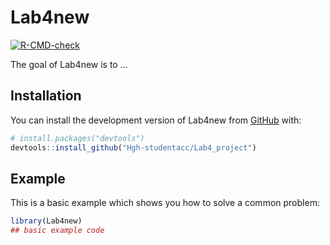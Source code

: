 
# Lab4new

<!-- badges: start -->
[![R-CMD-check](https://github.com/muhis097/Lab4/actions/workflows/R-CMD-check.yaml/badge.svg)](https://github.com/muhis097/Lab4/actions/workflows/R-CMD-check.yaml)
<!-- badges: end -->

The goal of Lab4new is to ...

## Installation

You can install the development version of Lab4new from [GitHub](https://github.com/) with:

``` r
# install.packages("devtools")
devtools::install_github("Hgh-studentacc/Lab4_project")
```

## Example

This is a basic example which shows you how to solve a common problem:

``` r
library(Lab4new)
## basic example code
```

